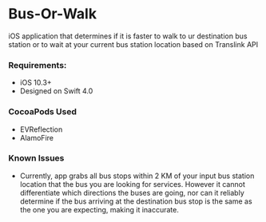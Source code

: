 # Bus-Or-Walk

iOS application that determines if it is faster to walk to ur destination bus station or to wait at your current bus station location based on Translink API

### Requirements:
- iOS 10.3+
- Designed on Swift 4.0

### CocoaPods Used
- EVReflection
- AlamoFire

### Known Issues
- Currently, app grabs all bus stops within 2 KM of your input bus station location that the bus you are looking for services. However it cannot differentiate which directions the buses are going, nor can it reliably determine if the bus arriving at the destination bus stop is the same as the one you are expecting, making it inaccurate.
